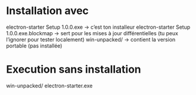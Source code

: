 
# Installation avec 

  electron-starter Setup 1.0.0.exe → c’est ton installeur
  electron-starter Setup 1.0.0.exe.blockmap → sert pour les mises à jour différentielles (tu peux l’ignorer pour tester localement)
  win-unpacked/ → contient la version portable (pas installée)

# Execution sans installation
  win-unpacked/
  electron-starter.exe
